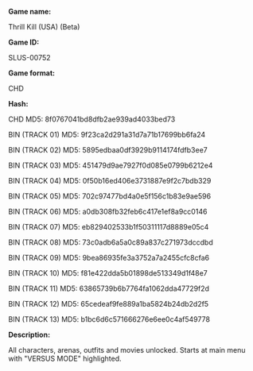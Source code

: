 **Game name:**

Thrill Kill (USA) (Beta)

**Game ID:**

SLUS-00752

**Game format:**

CHD

**Hash:**

CHD MD5: 8f0767041bd8dfb2ae939ad4033bed73

BIN (TRACK 01) MD5: 9f23ca2d291a31d7a71b17699bb6fa24

BIN (TRACK 02) MD5: 5895edbaa0df3929b9114174fdfb3ee7

BIN (TRACK 03) MD5: 451479d9ae7927f0d085e0799b6212e4

BIN (TRACK 04) MD5: 0f50b16ed406e3731887e9f2c7bdb329

BIN (TRACK 05) MD5: 702c97477bd4a0e5f156c1b83e9ae596

BIN (TRACK 06) MD5: a0db308fb32feb6c417e1ef8a9cc0146

BIN (TRACK 07) MD5: eb829402533b1f50311117d8889e05c4

BIN (TRACK 08) MD5: 73c0adb6a5a0c89a837c271973dccdbd

BIN (TRACK 09) MD5: 9bea86935fe3a3752a7a2455cfc8cfa6

BIN (TRACK 10) MD5: f81e422dda5b01898de513349d1f48e7

BIN (TRACK 11) MD5: 63865739b6b7764fa1062dda47729f2d

BIN (TRACK 12) MD5: 65cedeaf9fe889a1ba5824b24db2d2f5

BIN (TRACK 13) MD5: b1bc6d6c571666276e6ee0c4af549778

**Description:**

All characters, arenas, outfits and movies unlocked. Starts at main menu with "VERSUS MODE" highlighted.